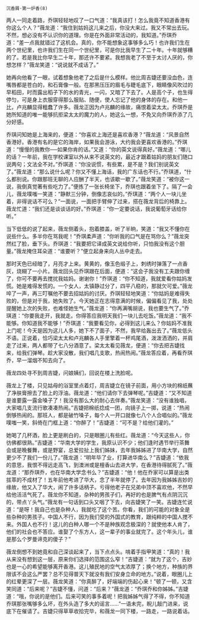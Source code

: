     沉香屑·第一炉香(8) 

   两人一同走着路，乔琪轻轻地叹了一口气道：“我真该打！怎么我竟不知道香港有你这么个人？”薇龙道：“我住到姑妈这儿来之后，你没大来过。我又不常出去玩。不然，想必没有不认识你的道理。你是在外面非常活动的，我知道。”乔琪乔道：“差一点我就错过了这机会。真的，你不能想象这事够多么巧！也许我们生在两个世纪里，也许我们生在同一个世纪里，可是你比我早生了二十年。十年就够糟的了。若是我比你早生二十年，那还许不要紧。我想我老了不至于太讨人厌的，你想怎样？”薇龙笑道：“说说就不成话了。”

   她再向他看了一眼，试着想象他老了之后是什么模样。他比周吉婕还要没血色，连嘴唇都是苍白的，和石膏像一般。在那黑压压的眉毛与睫毛底下，眼睛像风吹过的早稻田，时而露出稻子下的水的青光，一闪，又暗了下去了。人是高个子，也生得停匀，可是身上衣服穿得那么服贴、随便，使人忘记了他的身体的存在。和他一比，卢兆麟显得粗蠢了许多。薇龙正因为卢兆麟的缘故，痛恨着梁太太。乔琪乔是她所知道的唯一能够抗拒梁太太的魔力的人，她这么一想，不免又向乔琪乔添了几分好感。

   乔琪问知她是上海来的，便道：“你喜欢上海还是喜欢香港？”薇龙道：“风景自然香港好。香港有名的是它的海岸，如果我会游泳，大约我会更喜欢香港的。”乔琪道：“慢慢的我教你──如果你肯的话。”又道：“你的英文说得真好。”薇龙道：“哪儿的话？一年前，我在学校课室以外从来不说英文的，最近才跟着姑妈的朋友们随口说两句；文法全不对。”乔琪道：“你没说惯，有些累，是不是？我们别说英文了。”薇龙道：“那么说什么呢？你又不懂上海话，我的广东话也不行。”乔琪道，“什么都别说。你跟那班无聊的人应酬了半天，也该歇一歇了。”薇龙笑道：“被你这一说，我倒真觉著有些吃力了。”便拣了一张长椅坐下，乔琪也跟着坐下了。隔了一会儿，薇龙噗嗤一笑道：“静默三分钟，倒像志哀似的。”乔琪道：“两个人一块儿坐着，非得说话不可么？”一面说，一面把手臂伸了过来，搭在薇龙背后的椅靠上。薇龙忙道：“我们还是谈谈话的好。”乔琪道：“你一定要说话，我说葡萄牙话给你听。”

   当下低低的说了起来，薇龙侧着头，抱着膝盖，听了半晌，笑道：“我又不懂你在说些什么。多半你在骂我呢！”乔琪柔声道：“你听我的口气是在骂你么？”薇龙突然红了脸，垂下头。乔琪道：“我要把它译成英文说给你听，只怕我没有这个胆量。”薇龙掩住耳朵道：“谁要听？”便立起身来向人丛中走去。

   那时天色已经暗了，月亮才上来。黄黄的，像玉色缎子上，刺绣时弹落了一点香灰，烧糊了一小片。薇龙回头见乔琪跟在后面，便道：“这会子我没有工夫跟你缠了，你可不要再去搅扰我姑妈。谢谢你！”乔琪道：“你不知道，我就爱看你姑妈发慌。她是难得发慌的。一个女人，太镇静过分了，四平八稳的，那就欠可爱。”薇龙啐了一声，再三叮嘱他不要去招姑妈的讨厌。乔琪轻轻地笑道：“你姑妈是难得失败的，但是对于我，她失败了。今天她正在志得意满的时候，偏偏看见了我，处处提醒她上次的失败，也难怪她生气。”薇龙道：“你再满嘴胡说，我也要生气了。”乔琪道：“你要我走开，我就走。你得答应我明天我们一块儿去吃饭。”薇龙道：“我不能够。你知道我不能够！”乔琪道：“我要看见你，必得到这儿来么？你姑妈不准我上门呢！今天是因为这儿人多，她下不了面子，不然，我早给轰出去了。”薇龙低头不语。正说着，恰巧梁太太和卢兆麟各人手里擎着一杯鸡尾酒，泼泼洒洒的，并肩走了过来，两人都带了七八分酒意了。梁太太看见薇龙，便道：“你去把吉婕找来，给我们弹琴。趁大家没散，我们唱几支歌，热闹热闹。”薇龙答应着，再看乔琪乔，早一溜烟不知去向了。

   薇龙四处寻不到周吉婕，问娘姨们，回说在楼上洗脸呢。

   薇龙上了楼，只见姑母的浴室里点着灯，周吉婕立在镜子前面，用小方块的棉纸蘸了净肤膏擦去了脸上的浮油。薇龙道：“他们请你下去弹琴呢。”吉婕道：“又不知道是谁要露一露金嗓子了！我没有那么大的耐心去伴奏。”薇龙笑道：“没有谁独唱，大家唱几支流行歌凑凑热闹。”吉婕把棉纸捻成一团，向镜子上一掷，说道：“热闹倒够热闹的。那班人，都是破竹嗓子，每个人一开口就像七八个人合唱似的。”薇龙噗嗤一笑，斜倚在门框上道：“你醉了！”吉婕道：“可不是？给他们灌的。”

   她喝了几杯酒，脸上更是刷白的，只是眼圈儿有些红。薇龙道：“今天这些人，你彷佛都很熟。”吉婕道：“华南大学的学生，我原认识不少；他们逢时遇节举行茶舞会或是晚餐舞，或是野宴，总爱拉扯上我们姊妹，去年我姊姊进了华南大学，自然更少不了我们一份儿了。”薇龙道：“明年毕了业，打算进华南么？”吉婕道：“依我的意思，我恨不得远走高飞，到澳洲或是檀香山去进大学，在香港待得腻死了。”薇龙道：“那乔琪乔，也在华南大学念书么？”吉婕道：“他！他在乔家可以算是出类拔萃的不成材了！五年前他考进了华大，念了半年就停了。去年因为我姊姊吉妙的缘故，他又入了华大，闹了许多话柄子。亏得他老子在兄弟中顶不喜欢他，不然早给他活活气死了。薇龙你不知道，杂种的男孩子们，再好的也是脾气有点阴沉沉的，带点丫头气。”薇龙有一句话到口头又咽了下去，向吉婕笑了一笑。吉婕连忙说道：“是呀！我自己也是杂种人，我就吃了这个苦。你看，我们的可能的对象全是些杂种的男孩子。中国人不行，因为我们受的外国式的教育，跟纯粹的中国人搅不来。外国人也不行！这儿的白种人哪一个不是种族观念极深的？就使他本人肯了，他们的社会也不答应。谁娶了个东方人，这一辈子的事业就完了。这个年头儿，谁是那么个罗曼谛克的傻子？”

   薇龙倒想不到她竟和自己深谈起来了，当下点点头。啃着手指甲笑道：“真的！我从来没有想到这一层，原来你们选择的范围这么窄！”吉婕道：“就为了这个，吉妙也是一心的希望能够离开香港。这儿殖民地的空气太浓厚了；换个地方，种族的界限该不会这么严罢？总不见得普天下就没有我们安身立命的地方。”说着，眼圈儿上的红晕更深了一层。薇龙笑道：“你真醉了，好端端的伤起心来！”顿了一顿，又含笑同道：“后来呢？”吉婕不懂，问道：“后来？”薇龙道：“乔琪乔和你姊姊。”吉婕道：“哦，你说的是他们。后来可笑的事多着呢！把我姊姊气得了不得，你不知道乔琪那张嘴够多么坏，在外头造了多大的谣言……”一语未完，睨儿敲门进来，说底下在催请了。吉婕只得草草收拾完毕，和薇龙一同下楼，一路走，一路说着话。

